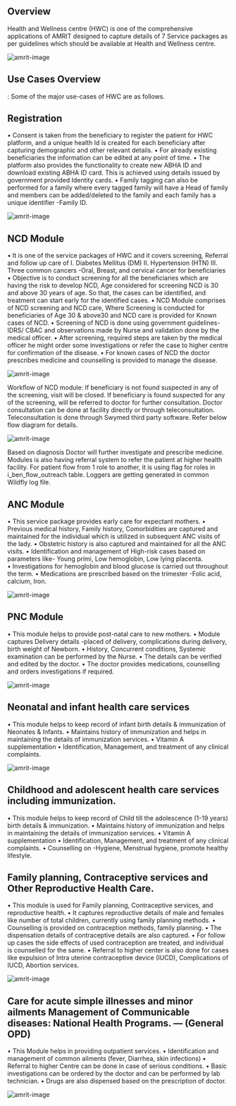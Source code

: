 ## Overview 

Health and Wellness centre (HWC) is one of the comprehensive applications of AMRIT designed to capture details of 7 Service packages as per guidelines which should be available at Health and Wellness centre.

![amrit-image](./img/hwc-overview.png)

## Use Cases Overview
: Some of the major use-cases of HWC are as follows.

## Registration  
•	Consent is taken from the beneficiary to register the patient for HWC platform, and a unique health Id is created for each beneficiary after capturing demographic and other relevant details. 
•	For already existing beneficiaries the information can be edited at any point of time.
•	The platform also provides the functionality to create new ABHA ID and download existing ABHA ID card. This is achieved using details issued by government provided Identity cards.
•	Family tagging can also be performed for a family where every tagged family will have a Head of family and members can be added/deleted to the family and each family has a unique identifier -Family ID.

![amrit-image](./img/hwc-registration-flow.png)

## NCD Module
•	It is one of the service packages of HWC and it covers screening, Referral and follow up care of 
I.	Diabetes Mellitus (DM)
II.	Hypertension (HTN)
III.	Three common cancers -Oral, Breast, and cervical cancer for beneficiaries 
•	Objective is to conduct screening for all the beneficiaries which are having the risk to develop NCD, Age considered for screening NCD is 30 and above 30 years of age. So that, the cases can be identified, and treatment can start early for the identified cases.
•	NCD Module comprises of NCD screening and NCD care, Where Screening is conducted for beneficiaries of Age 30 & above30 and NCD care is provided for Known cases of NCD.
•	Screening of NCD is done using government guidelines- IDRS/ CBAC and observations made by Nurse and validation done by the medical officer.
•	After screening, required steps are taken by the medical officer he might order some investigations or refer the case to higher centre for confirmation of the disease.
•	For known cases of NCD the doctor prescribes medicine and counselling is provided to manage the disease.

![amrit-image](./img/hwc-ncd-flow.png)


Workflow of NCD module:
If beneficiary is not found suspected in any of the screening, visit will be closed.
If beneficiary is found suspected for any of the screening, will be referred to doctor for further consultation.
Doctor consultation can be done at facility directly or through teleconsultation.
Teleconsultation is done through Swymed third party software. Refer below flow diagram for details.

![amrit-image](./img/hwc-teleconsultation-flow.png)

Based on diagnosis Doctor will further investigate and prescribe medicine.
Modules is also having referral system to refer the patient at higher health facility.
For patient flow from 1 role to another, it is using flag for roles in i_ben_flow_outreach table.
Loggers are getting generated in common Wildfly log file.


## ANC Module
•	This service package provides early care for expectant mothers.
•	Previous medical history, Family history, Comorbidities are captured and maintained for the individual which is utilized in subsequent ANC visits of the lady.
•	Obstetric history is also captured and maintained for all the ANC visits.
•	Identification and management of High-risk cases based on parameters like- Young primi, Low hemoglobin, Low lying placenta.  
•	Investigations for hemoglobin and blood glucose is carried out throughout the term.
•	Medications are prescribed based on the trimester -Folic acid, calcium, Iron.

![amrit-image](./img/hwc-anc-flow.png)


## PNC Module
•	This module helps to provide post-natal care to new mothers.
•	Module captures Delivery details -placed of delivery, complications during delivery, birth weight of Newborn.
•	History, Concurrent conditions, Systemic examination can be performed by the Nurse. 
•	The details can be verified and edited by the doctor.
•	The doctor provides medications, counselling and orders investigations if required.

![amrit-image](./img/hwc-pnc-flow.png)

## Neonatal and infant health care services
•	This module helps to keep record of infant birth details & immunization of Neonates & Infants.
•	Maintains history of immunization and helps in maintaining the details of immunization services.
•	Vitamin A supplementation 
•	Identification, Management, and treatment of any clinical complaints.

![amrit-image](./img/hwc-neonatal-flow.png)

## Childhood and adolescent health care services including immunization.
•	This module helps to keep record of Child till the adolescence (1-19 years) birth details & immunization.
•	Maintains history of immunization and helps in maintaining the details of immunization services.
•	Vitamin A supplementation 
•	Identification, Management, and treatment of any clinical complaints.
•	Counselling on -Hygiene, Menstrual hygiene, promote healthy lifestyle.


## Family planning, Contraceptive services and Other Reproductive Health Care. 
•	  This module is used for Family planning, Contraceptive services, and reproductive health.
•	It captures reproductive details of male and females like number of total children, currently using family planning methods. 
•	Counselling is provided on contraception methods, family planning.
•	The dispensation details of contraceptive details are also captured.
•	For follow up cases the side effects of used contraception are treated, and individual is counselled for the same.
•	Referral to higher center is also done for cases like expulsion of Intra uterine contraceptive device (IUCD), Complications of IUCD, Abortion services.

![amrit-image](./img/hwc-family-planning-flow.png)

## Care for acute simple illnesses and minor ailments Management of Communicable diseases: National Health Programs. — (General OPD) 
•	This Module helps in providing outpatient services.
•	Identification and management of common ailments (fever, Diarrhea, skin infections)
•	 Referral to higher Centre can be done in case of serious conditions.
•	Basic investigations can be ordered by the doctor and can be performed by lab technician.
•	Drugs are also dispensed based on the prescription of doctor.

![amrit-image](./img/hwc-communicable-disease-flow.png)

